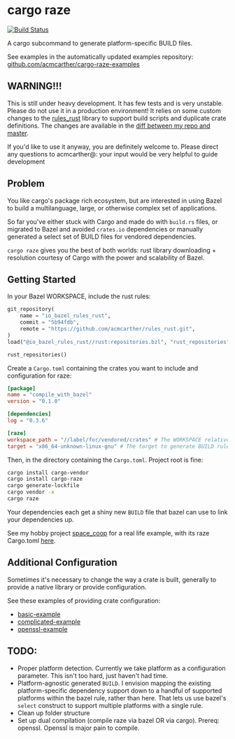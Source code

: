 # cargo raze

[![Build Status](https://travis-ci.org/acmcarther/cargo-raze.svg?branch=master)](https://travis-ci.org/acmcarther/cargo-raze)

A cargo subcommand to generate platform-specific BUILD files.

See examples in the automatically updated examples repository:
[github.com/acmcarther/cargo-raze-examples](https://github.com/acmcarther/cargo-raze-examples)

## WARNING!!!

This is still under heavy development. It has few tests and is very unstable. Please do not use it in a production environment! It relies on some custom changes to the [rules_rust](https://github.com/bazel/rules_rust) library to support build scripts and duplicate crate definitions. The changes are available in the [diff between my repo and master](https://github.com/bazelbuild/rules_rust/compare/master...acmcarther:acm-06-17-hotfixes).

If you'd like to use it anyway, you are definitely welcome to. Please direct any questions to acmcarther@: your input would be very helpful to guide development

## Problem

You like cargo's package rich ecosystem, but are interested in using Bazel to build a multilanguage, large, or otherwise complex set of applications.

So far you've either stuck with Cargo and made do with `build.rs` files, or migrated to Bazel and avoided `crates.io` dependencies or manually generated a select set of BUILD files for vendored dependencies.

`cargo raze` gives you the best of both worlds: rust library downloading + resolution courtesy of Cargo with the power and scalability of Bazel.

## Getting Started

In your Bazel WORKSPACE, include the rust rules:
```python
git_repository(
    name = "io_bazel_rules_rust",
    commit = "5b94fdb",
    remote = "https://github.com/acmcarther/rules_rust.git",
)
load("@io_bazel_rules_rust//rust:repositories.bzl", "rust_repositories")

rust_repositories()
```

Create a `Cargo.toml` containing the crates you want to include and configuration for raze:
```toml
[package]
name = "compile_with_bazel"
version = "0.1.0"

[dependencies]
log = "0.3.6"

[raze]
workspace_path = "//label/for/vendored/crates" # The WORKSPACE relative path to the Cargo.toml working directory. 
target = "x86_64-unknown-linux-gnu" # The target to generate BUILD rules for.
```

Then, in the directory containing the `Cargo.toml`. Project root is fine:
```bash
cargo install cargo-vendor
cargo install cargo-raze
cargo generate-lockfile
cargo vendor -x
cargo raze
```
Your dependencies each get a shiny new `BUILD` file that bazel can use to link your dependencies up.

See my hobby project [space_coop](https://github.com/acmcarther/next_space_coop) for a real life example, with its raze Cargo.toml [here](https://github.com/acmcarther/next_space_coop/blob/master/cargo/Cargo.toml).

## Additional Configuration

Sometimes it's necessary to change the way a crate is built, generally to provide a native library or provide configuration.

See these examples of providing crate configuration:

- [basic-example](https://github.com/acmcarther/cargo-raze-examples/blob/master/bazel/hello_cargo_library/Cargo.toml)
- [complicated-example](https://github.com/acmcarther/cargo-raze-examples/blob/master/bazel/complicated_cargo_library/Cargo.toml)
- [openssl-example](https://github.com/acmcarther/compile_openssl/blob/master/cargo/Cargo.toml)

## TODO:

- Proper platform detection. Currently we take platform as a configuration parameter. This isn't too hard, just haven't had time.
- Platform-agnostic generated `BUILD`. I envision mapping the existing platform-specific dependency support down to a handful of supported platforms within the bazel rule, rather than here. That lets us use bazel's `select` construct to support multiple platforms with a single rule.
- Clean up folder structure
- Set up dual compilation (compile raze via bazel OR via cargo). Prereq: openssl. Openssl is major pain to compile.

